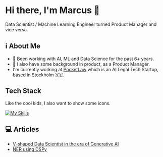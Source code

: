 # Hi there, I'm Marcus 👋
Data Scientist / Machine Learning Engineer turned Product Manager and vice versa.

<!--![MarcusElwin's Stats](https://github-readme-stats.vercel.app/api?username=MarcusElwin&theme=vue-dark&show_icons=true&hide_border=true&count_private=true)-->

## ℹ️ About Me
- 🤖 Been working with AI, ML and Data Science for the past 6+ years.
- 🎯 I also have some background in product, as a Product Manager.
- I'm currently working at [PocketLaw](pocketlaw.com) which is an AI Legal Tech Startup, based in Stockholm 🇸🇪.

## Tech Stack
Like the cool kids, I also want to show some icons.

[![My Skills](https://skillicons.dev/icons?i=python,pycharm,vscode,typescript,java,aws,bash,docker,ubuntu,fastapi,gcp,githubactions,github,gitlab,mysql,postgres,pytorch,r,regex,sklearn,tensorlfow&perline=10)](https://skillicons.dev)

## 💻 Articles
- [V-shaped Data Scientist in the era of Generative AI](https://blog.gopenai.com/v-shaped-data-scientist-in-the-era-of-generative-ai-b29f1bca93b7)
- [NER using DSPy](https://dswithmac.com/posts/ner-dspy/)

<!--
**MarcusElwin/MarcusElwin** is a ✨ _special_ ✨ repository because its `README.md` (this file) appears on your GitHub profile.

Here are some ideas to get you started:

- 🔭 I’m currently working on ...
- 🌱 I’m currently learning ...
- 👯 I’m looking to collaborate on ...
- 🤔 I’m looking for help with ...
- 💬 Ask me about ...
- 📫 How to reach me: ...
- 😄 Pronouns: ...
- ⚡ Fun fact: ...
-->
